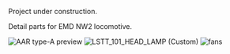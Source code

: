 Project under construction.

Detail parts for EMD NW2 locomotive.

![AAR type-A preview](https://github.com/user-attachments/assets/e3593c58-f5ad-4ac0-aeda-f1cc58e3ffd3)
![LSTT_101_HEAD_LAMP (Custom)](https://github.com/user-attachments/assets/c43ef057-85cc-42f9-a16b-17360978cef5)
![fans](https://github.com/user-attachments/assets/8daebccf-26d6-42d0-b2d1-1cc76ecd7300)
